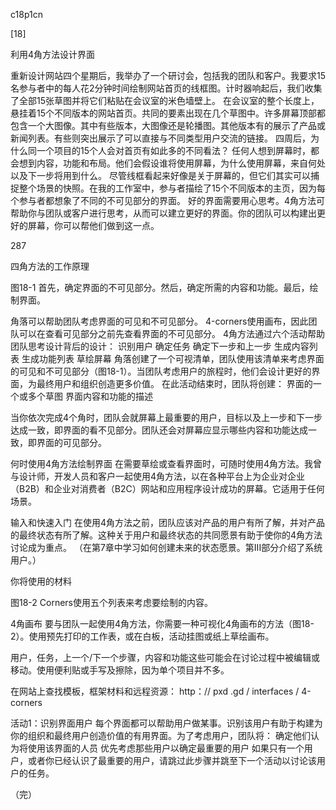 c18p1cn

[18]

利用4角方法设计界面

重新设计网站四个星期后，我举办了一个研讨会，包括我的团队和客户。我要求15名参与者中的每人花2分钟时间绘制网站首页的线框图。计时器响起后，我们收集了全部15张草图并将它们粘贴在会议室的米色墙壁上。
在会议室的整个长度上，悬挂着15个不同版本的网站首页。共同的要素出现在几个草图中。许多屏幕顶部都包含一个大图像。其中有些版本，大图像还是轮播图。其他版本有的展示了产品或新闻列表。有些则突出展示了可以直接与不同类型用户交流的链接。
四周后，为什么同一个项目的15个人会对首页有如此多的不同看法？
任何人想到屏幕时，都会想到内容，功能和布局。他们会假设谁将使用屏幕，为什么使用屏幕，来自何处以及下一步将用到什么。
尽管线框看起来好像是关于屏幕的，但它们其实可以捕捉整个场景的快照。在我的工作室中，参与者描绘了15个不同版本的主页，因为每个参与者都想象了不同的不可见部分的界面。
好的界面需要用心思考。4角方法可帮助你与团队或客户进行思考，从而可以建立更好的界面。你的团队可以构建出更好的屏幕，你可以帮他们做到这一点。









287


四角方法的工作原理

图18-1
首先，确定界面的不可见部分。然后，确定所需的内容和功能。最后，绘制界面。

角落可以帮助团队考虑界面的可见和不可见部分。 4-corners使用画布，因此团队可以在查看可见部分之前先查看界面的不可见部分。 4角方法通过六个活动帮助团队思考设计背后的设计：
识别用户
确定任务
确定下一步和上一步
生成内容列表
生成功能列表
草绘屏幕
角落创建了一个可视清单，团队使用该清单来考虑界面的可见和不可见部分（图18-1）。当团队考虑用户的旅程时，他们会设计更好的界面，为最终用户和组织创造更多价值。
在此活动结束时，团队将创建：
界面的一个或多个草图
界面内容和功能的描述


当你依次完成4个角时，团队会就屏幕上最重要的用户，目标以及上一步和下一步达成一致，即界面的看不见部分。团队还会对屏幕应显示哪些内容和功能达成一致，即界面的可见部分。

何时使用4角方法绘制界面
在需要草绘或查看界面时，可随时使用4角方法。我曾与设计师，开发人员和客户一起使用4角方法，以在各种平台上为企业对企业（B2B）和企业对消费者（B2C）网站和应用程序设计成功的屏幕。它适用于任何场景。

输入和快速入门
在使用4角方法之前，团队应该对产品的用户有所了解，并对产品的最终状态有所了解。这种关于用户和最终状态的共同愿景有助于使你的4角方法讨论成为重点。 （在第7章中学习如何创建未来的状态愿景。第III部分介绍了系统用户。）

你将使用的材料

图18-2
Corners使用五个列表来考虑要绘制的内容。


4角画布
要与团队一起使用4角方法，你需要一种可视化4角画布的方法（图18-2）。使用预先打印的工作表，或在白板，活动挂图或纸上草绘画布。

用户，任务，上一个/下一个步骤，内容和功能这些可能会在讨论过程中被编辑或移动。使用便利贴或手写及擦除，因为单个项目并不多。


在网站上查找模板，框架材料和远程资源：
http：// pxd .gd / interfaces / 4-corners

活动1：识别界面用户
每个界面都可以帮助用户做某事。识别该用户有助于构建为你的组织和最终用户创造价值的有用界面。为了考虑用户，团队将：
确定他们认为将使用该界面的人员
优先考虑那些用户以确定最重要的用户
如果只有一个用户，或者你已经认识了最重要的用户，请跳过此步骤并跳至下一个活动以讨论该用户的任务。

（完）